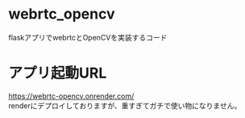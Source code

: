 # webrtc_opencv
flaskアプリでwebrtcとOpenCVを実装するコード

# アプリ起動URL
https://webrtc-opencv.onrender.com/
<br>
renderにデプロイしておりますが、重すぎてガチで使い物になりません。
